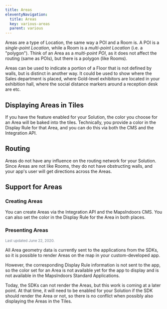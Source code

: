 ```yaml
---
title: Areas
eleventyNavigation:
  title: Areas
  key: various-areas
  parent: various
---
```


Areas are a type of Location, the same way a POI and a Room is. A POI is a *single-point Location*, while a Room is a *multi-point Location* (i.e. a "polygon"). Think of an Area as a *multi-point POI*, as it does not affect the routing (same as POIs), but there is a polygon (like Rooms).

Areas can be used to indicate a portion of a Floor that is not defined by walls, but is distinct in another way. It could be used to show where the Sales department is placed, where Gold-level exhibitors are located in your exhibition hall, where the social distance markers around a reception desk are etc.

## Displaying Areas in Tiles

If you have the feature enabled for your Solution, the color you choose for an Area will be baked into the tiles. Technically, you provide a color in the Display Rule for that Area, and you can do this via both the CMS and the Integration API.

## Routing

Areas do not have any influence on the routing network for your Solution. Since Areas are not like Rooms, they do not have obstructing walls, and your app's user will get directions across the Areas.

## Support for Areas

### Creating Areas

You can create Areas via the Integration API and the MapsIndoors CMS. You can also set the color in the Display Rule for the Area in both places.

### Presenting Areas

<small style="color: #707a89;">Last updated June 22, 2020.</small>

All Area geometry data is currently sent to the applications from the SDKs, so it is possible to render Areas on the map in your custom-developed app.

However, the corresponding Display Rule information is not sent to the app, so the color set for an Area is not available yet for the app to display and is not available in the MapsIndoors Standard Applications.

Today, the SDKs can not render the Areas, but this work is coming at a later point. At that time, it will need to be enabled for your Solution if the SDK should render the Area or not, so there is no conflict when possibly also displaying the Areas in the Tiles.
